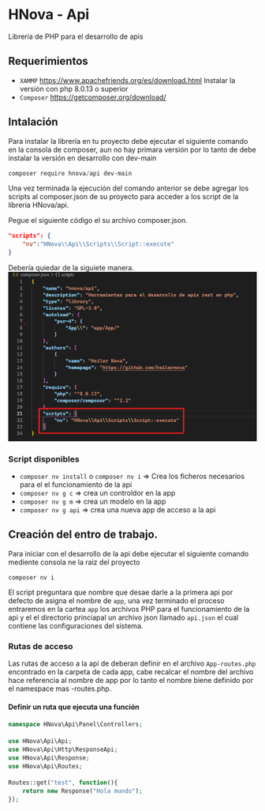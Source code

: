 # HNova - Api

Librería de PHP para el desarrollo de apis

## Requerimientos

* `XAMMP` https://www.apachefriends.org/es/download.html Instalar la versión con php 8.0.13 o superior
* `Composer` https://getcomposer.org/download/

## Intalación

Para instalar la librería en tu proyecto debe ejecutar el siguiente comando en la consola de composer, aun no hay primara versión por lo tanto de debe instalar la versión en desarrollo con dev-main
```powershell
composer require hnova/api dev-main
```
Una vez terminada la ejecución del comando anterior se debe agregar los scripts al composer.json de su proyecto para acceder a los script de la libreria HNova/api.

Pegue el siguiente código el su archivo composer.json.
```json
"scripts": {
    "nv":"HNova\\Api\\Scripts\\Script::execute"
}
```

Debería quiedar de la siguiete manera.
![img](Ejemplo-script-composer.png)

### Script disponibles

* `composer nv install` o `composer nv i` => Crea los ficheros necesarios para el el funcionamiento de la api
* `composer nv g c` => crea un controldor en la app
* `composer nv g m` => crea un modelo en la app
* `composer nv g api` => crea una nueva app de acceso a la api

## Creación del entro de trabajo.
Para iniciar con el desarrollo de la api debe ejecutar el siguiente comando mediente consola ne la raiz del proyecto
```
composer nv i
```
El script preguntara que nombre que desae darle a la primera api por defecto de asigna el nombre de `app`, una vez terminado el proceso entraremos en la cartea `app` los archivos PHP para el funcionamiento de la api y el el directorio princiapal un archivo json llamado `api.json` el cual contiene las configuraciones del sistema.

### Rutas de acceso
Las rutas de acceso a la api de deberan definir en el archivo ``App-routes.php`` encontrado en la carpeta de cada app, cabe recalcar el nombre del archivo hace referencia al nombre de app por lo tanto el nombre biene definido por el namespace mas -routes.php.

#### Definir un ruta que ejecuta una función
```php
namespace HNova\Api\Panel\Controllers;

use HNova\Api\Api;
use HNova\Api\Http\ResponseApi;
use HNova\Api\Response;
use HNova\Api\Routes;

Routes::get("test", function(){
    return new Response("Hola mundo");
});
```